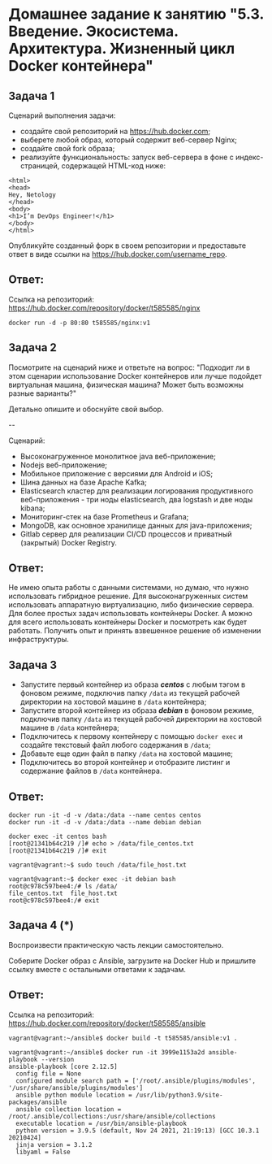 # Домашнее задание к занятию "5.3. Введение. Экосистема. Архитектура. Жизненный цикл Docker контейнера"

## Задача 1

Сценарий выполнения задачи:

- создайте свой репозиторий на https://hub.docker.com;
- выберете любой образ, который содержит веб-сервер Nginx;
- создайте свой fork образа;
- реализуйте функциональность:
запуск веб-сервера в фоне с индекс-страницей, содержащей HTML-код ниже:
```
<html>
<head>
Hey, Netology
</head>
<body>
<h1>I’m DevOps Engineer!</h1>
</body>
</html>
```
Опубликуйте созданный форк в своем репозитории и предоставьте ответ в виде ссылки на https://hub.docker.com/username_repo.

## Ответ:

Ссылка на репозиторий: https://hub.docker.com/repository/docker/t585585/nginx

````shell
docker run -d -p 80:80 t585585/nginx:v1
````

## Задача 2

Посмотрите на сценарий ниже и ответьте на вопрос:
"Подходит ли в этом сценарии использование Docker контейнеров или лучше подойдет виртуальная машина, физическая машина? Может быть возможны разные варианты?"

Детально опишите и обоснуйте свой выбор.

--

Сценарий:

- Высоконагруженное монолитное java веб-приложение;
- Nodejs веб-приложение;
- Мобильное приложение c версиями для Android и iOS;
- Шина данных на базе Apache Kafka;
- Elasticsearch кластер для реализации логирования продуктивного веб-приложения - три ноды elasticsearch, два logstash и две ноды kibana;
- Мониторинг-стек на базе Prometheus и Grafana;
- MongoDB, как основное хранилище данных для java-приложения;
- Gitlab сервер для реализации CI/CD процессов и приватный (закрытый) Docker Registry.

## Ответ:

Не имею опыта работы с данными системами, но думаю, что нужно использовать гибридное решение. Для высоконагруженных систем использовать аппаратную виртуализацию, либо физические сервера. Для более простых задач использовать контейнеры Docker. А можно для всего использовать контейнеры Docker и посмотреть как будет работать. Получить опыт и принять взвешенное решение об изменении инфраструктуры. 

## Задача 3

- Запустите первый контейнер из образа ***centos*** c любым тэгом в фоновом режиме, подключив папку ```/data``` из текущей рабочей директории на хостовой машине в ```/data``` контейнера;
- Запустите второй контейнер из образа ***debian*** в фоновом режиме, подключив папку ```/data``` из текущей рабочей директории на хостовой машине в ```/data``` контейнера;
- Подключитесь к первому контейнеру с помощью ```docker exec``` и создайте текстовый файл любого содержания в ```/data```;
- Добавьте еще один файл в папку ```/data``` на хостовой машине;
- Подключитесь во второй контейнер и отобразите листинг и содержание файлов в ```/data``` контейнера.

## Ответ:

````
docker run -it -d -v /data:/data --name centos centos
docker run -it -d -v /data:/data --name debian debian
````
````
docker exec -it centos bash
[root@21341b64c219 /]# echo > /data/file_centos.txt
[root@21341b64c219 /]# exit
````
````
vagrant@vagrant:~$ sudo touch /data/file_host.txt
````
````
vagrant@vagrant:~$ docker exec -it debian bash
root@c978c597bee4:/# ls /data/
file_centos.txt  file_host.txt
root@c978c597bee4:/# exit
````

## Задача 4 (*)

Воспроизвести практическую часть лекции самостоятельно.

Соберите Docker образ с Ansible, загрузите на Docker Hub и пришлите ссылку вместе с остальными ответами к задачам.

## Ответ:

Ссылка на репозиторий: https://hub.docker.com/repository/docker/t585585/ansible

````
vagrant@vagrant:~/ansible$ docker build -t t585585/ansible:v1 .
````

````
vagrant@vagrant:~/ansible$ docker run -it 3999e1153a2d ansible-playbook --version
ansible-playbook [core 2.12.5]
  config file = None
  configured module search path = ['/root/.ansible/plugins/modules', '/usr/share/ansible/plugins/modules']
  ansible python module location = /usr/lib/python3.9/site-packages/ansible
  ansible collection location = /root/.ansible/collections:/usr/share/ansible/collections
  executable location = /usr/bin/ansible-playbook
  python version = 3.9.5 (default, Nov 24 2021, 21:19:13) [GCC 10.3.1 20210424]
  jinja version = 3.1.2
  libyaml = False
````
